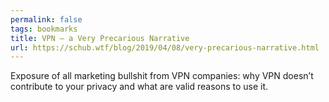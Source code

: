 ```yaml
---
permalink: false
tags: bookmarks
title: VPN — a Very Precarious Narrative
url: https://schub.wtf/blog/2019/04/08/very-precarious-narrative.html
---
```

Exposure of all marketing bullshit from VPN companies: why VPN doesn’t contribute to your privacy and what are valid reasons to use it.
